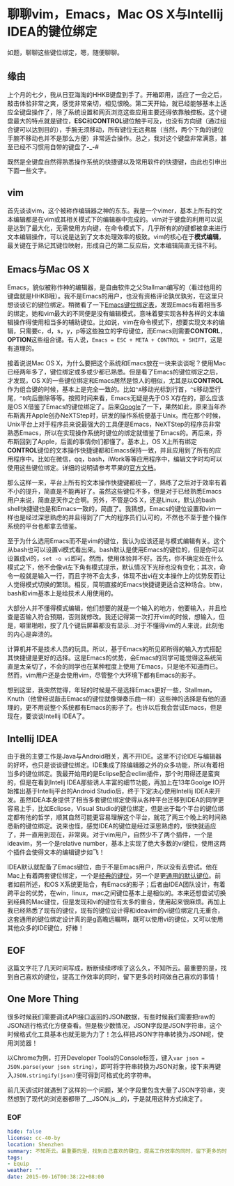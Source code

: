 聊聊vim，Emacs，Mac OS X与Intellij IDEA的键位绑定
===
如题，聊聊这些键位绑定，嗯，随便聊聊。

## 缘由
上个月的七夕，我从日亚海淘的HHKB键盘到手了。开箱即用，适应了一会之后，敲击体验非常之爽，感觉非常亲切，相见恨晚。第二天开始，就已经能够基本上适应全键盘操作了，除了系统设置和网页浏览这些应用主要还得依靠触控板。这个键盘最大的特点就是键位，**ESC**和**CONTROL**键位触手可及，也没有方向键（通过组合键可以达到目的），手腕无须移动，所有键位无远弗届（当然，两个下角的键位手腕不移动也并不是那么方便）非常适合操作。总之，我对这个键盘非常满意，甚至已经不习惯用自带的键盘了-_-#

既然是全键盘自然得熟悉操作系统的快捷键以及常用软件的快捷键，由此也引申出下面一些文字。

## vim
首先谈谈vim，这个被称作编辑器之神的东东。我是一个vimer，基本上所有的文本编辑都是在vim或其相关模式下的编辑器中完成的。vim对于键盘的利用可以说是达到了最大化，无需使用方向键，在命令模式下，几乎所有的的键都被拿来进行文本编辑操作，可以说是达到了文本处理效率的极致。vim的核心在于**模式编辑**，最关键在于熟记其键位映射，形成自己的第二反应后，文本编辑简直无往不利。

## Emacs与Mac OS X
Emacs，貌似被称作神的编辑器，是自由软件之父Stallman编写的（看过他用的键盘就是HHKB哦）。我不是Emacs的用户，也没有资格评论孰优孰劣，在这里只想谈谈它的键位绑定。稍微看了一下[Emacs键位绑定表][1]，发现Emacs有着相当多的绑定。她和vim最大的不同便是没有编辑模式，意味着要实现各种各样的文本编辑操作得使用相当多的辅助键位。比如说，vim在命令模式下，想要实现文本的编辑，只需要c，d，s，y，p等这些独立的字母键位，而Emacs则需要**CONTORL**，**OPTION**这些组合键。有人说，``Emacs = ESC + META + CONTROL + SHIFT``，这是有道理的。

接着说说Mac OS X，为什么要把这个系统和Emacs放在一块来谈谈呢？使用Mac已经两年多了，键位绑定或多或少都已熟悉。但是看了Emacs的键位绑定之后，才发现，OS X的一些键位绑定和Emacs居然是惊人的相似，尤其是以**CONTROL**作为组合键的时候，基本上是完全一致的。比如``^A``移动光标到行首，``^E``移动至行尾，``^D``向后删除等等。按照时间来看，Emacs无疑是先于OS X存在的，那么应该是OS X借鉴了Emacs的键位绑定了。后来[Google][2]了一下，果然如此，原来当年乔布斯离开Apple创办NeXTStep时，研发的操作系统便基于Unix。而在那个时候，Unix平台上对于程序员来说最强大的工具便是Emacs，NeXTStep的程序员非常熟悉Emacs，所以在实现操作系统时键位的绑定就借鉴了Emacs的。再后来，乔布斯回到了Apple，后面的事情你们都懂了。基本上，OS X上所有绑定**CONTROL**键位的文本操作快捷键都和Emacs保持一致，并且应用到了所有的应用程序中。比如在微信，qq，bash，iWork等等应用程序中，编辑文字时均可以使用这些键位绑定。详细的说明请参考苹果的[官方文档][3]。

那么这样一来，平台上所有的文本操作快捷键都统一了，熟练了之后对于效率有着不小的提升，简直是不能再好了。虽然这些键位不多，但是对于已经熟悉Emacs用户来说，简直是天作之合啊。另外，不管是OS X，还是Linux，默认的bash shell快捷键也是和Emacs一致的，简直了。我猜想，Emacs的键位设置和vim一样也是经过深思熟虑的并且得到了广大的程序员们认可的，不然也不至于整个操作系统的平台也都拿去借鉴。

至于为什么选用Emacs而不是vim的键位，我认为应该还是与模式编辑有关。这个从bash也可以设置vi模式看出来。bash默认是使用Emacs的键位的，但是你可以设置成vi的，``set -o vi``即可。然而，使用体验并不好。首先，你不确定处在什么模式之下，他不会像vi左下角有模式提示，默认情况下光标也没有变化；其次，命令一般就是输入一行，而且字符不会太多，体现不出vi在文本操作上的优势反而让人觉得模式切换的繁琐。相反，简明直接的Emacs快捷键更适合这种场合。btw，bash和vim基本上是给技术人用使用的。

大部分人并不懂得模式编辑，他们想要的就是一个输入的地方，他要输入，并且检查是否输入符合预期，否则就修改。我还记得第一次打开vim的时候，想输入，但是，噼里啪啦，按了几个键后屏幕都没有显示...对于不懂得vim的人来说，此刻他的内心是奔溃的。

计算机并不是技术人员的玩具。所以，基于Emacs的所见即所得的输入方式搭配其快捷键是更好的选择。这是Emacs的优势，会Emacs的同学可能觉得这系统简直是太亲切了，不会的同学也在某种程度上使用了Emacs，只是他不知道而已。然而，vim用户还是会使用vim，尽管整个大环境下都有Emacs的影子。

想到这里，我突然觉得，年轻的时候是不是选择Emacs更好一些，Stallman，Knuth（他曾经说敲击Emacs的键位就像弹奏乐曲一样）这些神的选择是有他的道理的，更不用说整个系统都有Emacs的影子了。也许以后我会尝试Emacs，但是现在，要谈谈Intellij IDEA了。

## Intellij IDEA
由于我的主要工作是Java与Android相关，离不开IDE。这里不讨论IDE与编辑器的好坏，也只是谈谈键位绑定。IDE集成了除编辑器之外的众多功能，所以有着相当多的键位绑定。我最开始用的是Eclipse配合eclim插件，那个时用得还是蛮爽的，但是在看到Intellj IDEA那些诱人丰富的细节功能，再加上在13年Goolge IO开始推出基于Intellij平台的Android Studio后，终于下定决心使用Intellij IDEA来开发。虽然IDEA本身提供了相当多套键位绑定使得从各种平台迁移到IDEA的同学更容易上手，比如Eclipse，Visual Studio的键位绑定，但是出于每个平台的键位绑定都有他的哲学，顺其自然可能更容易理解这个平台，就花了两三个晚上的时间熟悉新的键位绑定。说来也怪，感觉IDEA的键位是经过深思熟虑的，很快就适应了，并一直用到现在，非常爽。对于vim用户，自然少不了两个插件，一个是ideavim，另一个是relative number，基本上实现了绝大多数的vi键位，使用这两个插件会使得文本的编辑键步如飞！

IDEA默认就配备了Emacs键位，由于不是Emacs用户，所以没有去尝试。他在Mac上有着两套键位绑定，一个是[经典的键位][4]，另一个是更[通用的默认键位][5]。前者如前所述，和OS X系统更贴合，有Emacs的影子；后者由IDEA团队设计，有着跨平台的优势，在win，linux，mac之间键位基本上是相似的。本来还想尝试切换到经典的Mac键位，但是发现和vi的键位有太多的重合，使用起来很麻烦。再加上我已经熟悉了现有的键位，现有的键位设计得和ideavim的vi键位绑定几无重合，这套通用的键位绑定设计真的是g高瞻远瞩啊，既可以使用vi的键位，又可以使用其他众多的IDE键位，好棒！

## EOF
这篇文字花了几天时间写成，断断续续啰嗦了这么久，不知所云。最重要的是，找到自己喜欢的键位，提高工作效率的同时，留下更多的时间做自己喜欢的事情！

## One More Thing
很多时候我们需要调试API接口返回的JSON数据，有些时候我们需要把raw的JSON进行格式化方便查看。但是极少数情况，JSON字段是JSON字符串，这个时候格式化工具基本也就无能为力了！怎么样把JSON字符串转换为JSON呢，使用浏览器！

以Chrome为例，打开Developer Tools的Console标签，键入``var json = JSON.parse(your json string)``，即可将字符串转换为JSON对象，接下来再键入``JSON.stringify(json)``便可得到可格式化的字符串。

前几天调试时就遇到了这样的一个问题，某个字段里包含大量了JSON字符串，突然想到了现代的浏览器都带了__JSON.js__的，于是就用这种方式搞定了。

### EOF
```yaml
hide: false
license: cc-40-by
location: Shenzhen
summary: 不知所云。最重要的是，找到自己喜欢的键位，提高工作效率的同时，留下更多的时间做自己喜欢的事情！
tags:
- Equip
weather: ""
date: 2015-09-16T00:38:22+08:00
```


[1]: http://www.gnu.org/software/emacs/manual/html_node/emacs/Key-Bindings.html "Emacs Key Bindings"
[2]: http://apple.stackexchange.com/questions/76977/why-can-i-use-Emacs-shortcuts-in-many-os-x-programs "为什么我可以在OS X中使用很多Emacs的键位"
[3]: https://support.apple.com/en-us/HT201236 "Apple Key Bindings"
[4]: https://www.jetbrains.com/idea/docs/IntelliJIDEA_ReferenceCard_Mac.pdf "IDEA Mac Classic Key Bindings"
[5]: http://www.jetbrains.com/idea/docs/IntelliJIDEA_ReferenceCard.pdf "IDEA Default Key Bindings"


